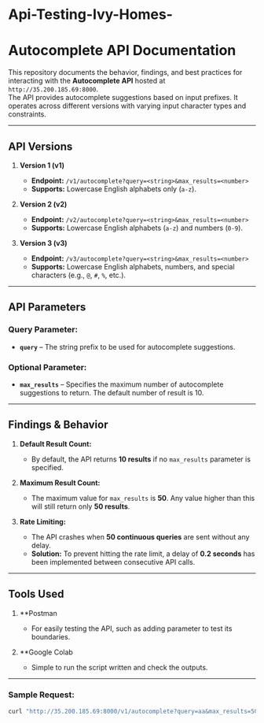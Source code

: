 # Api-Testing-Ivy-Homes-

# Autocomplete API Documentation

This repository documents the behavior, findings, and best practices for interacting with the **Autocomplete API** hosted at `http://35.200.185.69:8000`.  
The API provides autocomplete suggestions based on input prefixes. It operates across different versions with varying input character types and constraints.

---

## API Versions

1. **Version 1 (v1)**  
   - **Endpoint:** `/v1/autocomplete?query=<string>&max_results=<number>`  
   - **Supports:** Lowercase English alphabets only (`a-z`).  
   
2. **Version 2 (v2)**  
   - **Endpoint:** `/v2/autocomplete?query=<string>&max_results=<number>`  
   - **Supports:** Lowercase English alphabets (`a-z`) and numbers (`0-9`).  

3. **Version 3 (v3)**  
   - **Endpoint:** `/v3/autocomplete?query=<string>&max_results=<number>`  
   - **Supports:** Lowercase English alphabets, numbers, and special characters (e.g., `@`, `#`, `%`, etc.).  

---

## API Parameters

### Query Parameter:  
- **`query`** – The string prefix to be used for autocomplete suggestions.  

### Optional Parameter:  
- **`max_results`** – Specifies the maximum number of autocomplete suggestions to return. The default number of result is 10.

---

## Findings & Behavior

1. **Default Result Count:**  
   - By default, the API returns **10 results** if no `max_results` parameter is specified.

2. **Maximum Result Count:**  
   - The maximum value for `max_results` is **50**. Any value higher than this will still return only **50 results**.

3. **Rate Limiting:**  
   - The API crashes when **50 continuous queries** are sent without any delay.  
   - **Solution:** To prevent hitting the rate limit, a delay of **0.2 seconds** has been implemented between consecutive API calls.  

---

## Tools Used

1. **Postman
   - For easily testing the API, such as adding parameter to test its boundaries.
  
2. **Google Colab
   - Simple to run the script written and check the outputs.
  
---

### Sample Request:
```bash
curl "http://35.200.185.69:8000/v1/autocomplete?query=aa&max_results=50"
